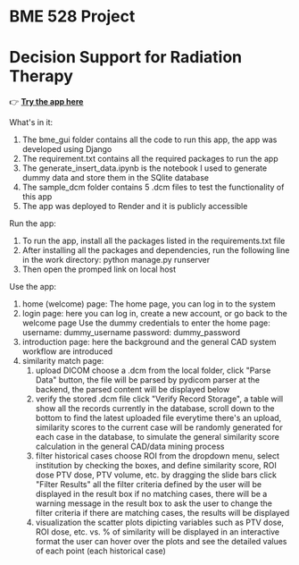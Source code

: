 # BME 528 Project 
# Decision Support for Radiation Therapy

👉 [**Try the app here**](https://bme528-app.onrender.com/)

What's in it:
1. The bme_gui folder contains all the code to run this app, the app was developed using Django
2. The requirement.txt contains all the required packages to run the app
3. The generate_insert_data.ipynb is the notebook I used to generate dummy data and store them in the SQlite database
4. The sample_dcm folder contains 5 .dcm files to test the functionality of this app
5. The app was deployed to Render and it is publicly accessible

Run the app:
1. To run the app, install all the packages listed in the requirements.txt file
2. After installing all the packages and dependencies, run the following line in the work directory: 
  python manage.py runserver 
3. Then open the promped link on local host

Use the app:
1) home (welcome) page: The home page, you can log in to the system
2) login page: here you can log in, create a new account, or go back to the welcome page
    Use the dummy credentials to enter the home page:  
    username: dummy_username
    password: dummy_password  
4) introduction page: here the background and the general CAD system workflow are introduced
5) similarity match page: 
   1. upload DICOM
      choose a .dcm from the local folder, click "Parse Data" button, the file will be parsed by pydicom parser at the backend, the parsed content will be displayed below
   2. verify the stored .dcm file
      click "Verify Record Storage", a table will show all the records currently in the database, scroll down to the bottom to find the latest uploaded file
   everytime there's an upload, similarity scores to the current case will be randomly generated for each case in the database, to simulate the general similarity score calculation in the general CAD/data mining process
   3. filter historical cases
       choose ROI from the dropdown menu, select institution by checking the boxes, and define similarity score, ROI dose PTV dose, PTV volume, etc. by dragging the slide bars
       click "Filter Results"
       all the filter criteria defined by the user will be displayed in the result box
       if no matching cases, there will be a warning message in the result box to ask the user to change the filter criteria
       if there are matching cases, the results will be displayed
   4. visualization
       the scatter plots dipicting variables such as PTV dose, ROI dose, etc. vs. % of similarity will be displayed in an interactive format
       the user can hover over the plots and see the detailed values of each point (each historical case)
